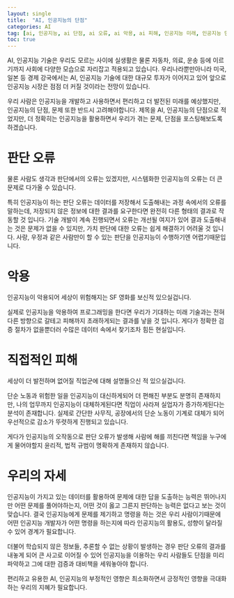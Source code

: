 ```yaml
---
layout: single
title:  "AI, 인공지능의 단점"
categories: AI
tag: [ai, 인공지능, ai 단점, ai 오류, ai 악용, ai 피해, 인공지능 미래, 인공지능 단점, 인공지능 사례]
toc: true
---
```




AI, 인공지능 기술은 우리도 모르는 사이에 실생활은 물론 자동차, 의료, 운송 등에 이르기까지 사회에 다양한 모습으로 자리잡고 적용되고 있습니다. 우리나라뿐만아니라 미국, 일본 등 경제 강국에서는 AI, 인공지능 기술에 대한 대규모 투자가 이어지고 있어 앞으로 인공지능 시장은 점점 더 커질 것이라는 전망이 있습니다.

우리 사람은 인공지능을 개발하고 사용하면서 편리하고 더 발전된 미래를 예상했지만, 인공지능의 단점, 문제 또한 반드시 고려해야합니다.  제목을 AI, 인공지능의 단점으로 적었지만, 더 정확히는 인공지능을 활용하면서 우리가 겪는 문제, 단점을 포스팅해보도록 하겠습니다.


# 판단 오류

물론 사람도 생각과 판단에서의 오류는 있겠지만, 시스템화한 인공지능의 오류는 더 큰 문제로 다가올 수 있습니다.

특히 인공지능이 하는 판단 오류는 데이터를 저장해서 도출해내는 과정 속에서의 오류를 말하는데, 저장되지 않은 정보에 대한 결과를 요구한다면 완전히 다른 형태의 결과로 작동할 것 입니다. 기술 개발이 계속 진행되면서 오류는 개선될 여지가 있어 결과 도출해내는 것은 문제가 없을 수 있지만, 가치 판단에 대한 오류는 쉽게 해결하기 어려울 것 입니다. 사랑, 우정과 같은 사람만이 할 수 있는 판단을 인공지능이 수행하기엔 어렵기때문입니다.


# 악용

인공지능이 악용되어 세상이 위험해지는 SF 영화를 보신적 있으실겁니다.

실제로 인공지능을 악용하여 프로그래밍을 한다면 우리가 기대하는 미래 기술과는 전혀 다른 방향으로 갈테고 피해까지 초래하게되는 결과를 낳을 것 입니다. 게다가 정확한 검증 절차가 없을뿐더러 수많은 데이터 속에서 찾기조차 힘든 현실입니다.


# 직접적인 피해

세상이 더 발전하며 없어질 직업군에 대해 설명들으신 적 있으실겁니다.

단순 노동과 위험한 일을 인공지능이 대신하게되어 더 편해진 부분도 분명히 존재하지만, 나의 업무까지 인공지능이 대체하게된다면 직업이 사라져 실업자가 증가하게된다는 분석이 존재합니다. 실제로 간단한 사무직, 공장에서의 단순 노동이 기계로 대체가 되어 우선적으로 감소가 뚜렷하게 진행되고 있습니다.

게다가 인공지능의 오작동으로 판단 오류가 발생해 사람에 해를 끼친다면 책임을 누구에게 물어야할지 윤리적, 법적 규범이 명확하게 존재하지 않습니다. 


# 우리의 자세

인공지능이 가지고 있는 데이터를 활용하여 문제에 대한 답을 도출하는 능력은 뛰어나지만 어떤 문제를 풀어야하는지, 어떤 것이 옳고 그른지 판단하는 능력은 없다고 보는 것이 맞습니다. 결국 인공지능에게 문제를 제기하고 명령을 하는 것은 우리 사람이기때문에 어떤 인공지능 개발자가 어떤 명령을 하는지에 따라 인공지능의 활용도, 성향이 달라질 수 있어 경계가 필요합니다.

더불어 학습되지 않은 정보들, 추론할 수 없는 상황이 발생하는 경우 판단 오류의 결과를 내놓게 되어 큰 사고로 이어질 수 있어 인공지능을 이용하는 우리 사람들도 단점을 미리 파악하고 그에 대한 검증과 대비책을 세워놓아야 합니다. 

편리하고 유용한 AI, 인공지능의 부정적인 영향은 최소화하면서 긍정적인 영향을 극대화하는 우리의 지혜가 필요합니다.